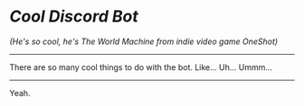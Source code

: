 # *Cool Discord Bot*
*(He's so cool, he's The World Machine from indie video game OneShot)*
___

There are so many cool things to do with the bot.
Like... Uh...
Ummm...
___
Yeah.